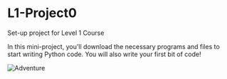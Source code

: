 # L1-Project0
Set-up project for Level 1 Course

In this mini-project, you'll download the necessary programs and files to start writing Python code.
You will also write your first bit of code!

![Adventure](assets/img/adventure.gif)

